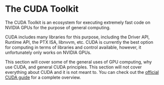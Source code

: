 # The CUDA Toolkit

The CUDA Toolkit is an ecosystem for executing extremely fast code on NVIDIA GPUs for the purpose of general computing.

CUDA includes many libraries for this purpose, including the Driver API, Runtime API, the PTX ISA, libnvvm, etc. CUDA
is currently the best option for computing in terms of libraries and control available, however, it unfortunately only works
on NVIDIA GPUs.

This section will cover some of the general uses of GPU computing, why use CUDA, and general CUDA principles. 
This section will not cover everything about CUDA and it is not meant to. You can check out the [official CUDA guide](https://docs.nvidia.com/cuda/)
for a complete overview.
